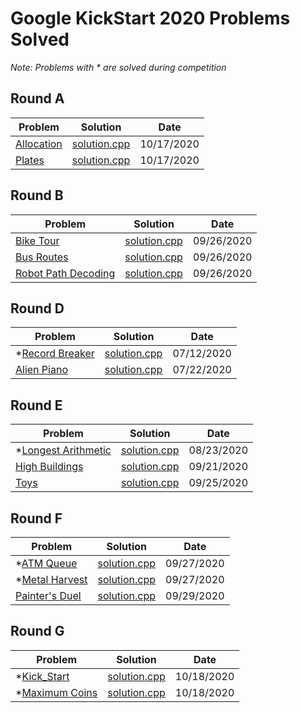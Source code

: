 # Google KickStart 2020 Problems Solved
*Note: Problems with * are solved during competition*

## Round A
| Problem                   | Solution                    | Date       |
| ------------------------- | --------------------------- | ---------- |
| [Allocation][allocation1] | [solution.cpp][allocation2] | 10/17/2020 |
| [Plates][plates1]         | [solution.cpp][plates2]     | 10/17/2020 |

## Round B
| Problem                                     | Solution                             | Date       |
| ------------------------------------------- | ------------------------------------ | ---------- |
| [Bike Tour][bike_tour1]                     | [solution.cpp][bike_tour2]           | 09/26/2020 |
| [Bus Routes][bus_routes1]                   | [solution.cpp][bus_routes2]          | 09/26/2020 |
| [Robot Path Decoding][robot_path_decoding1] | [solution.cpp][robot_path_decoding2] | 09/26/2020 |

## Round D
| Problem                            | Solution                        | Date       |
| ---------------------------------- | ------------------------------- | ---------- |
| *[Record Breaker][record_breaker1] | [solution.cpp][record_breaker2] | 07/12/2020 |
| [Alien Piano][alien_piano1]        | [solution.cpp][alien_piano2]    | 07/22/2020 |

## Round E
| Problem                                    | Solution                            | Date       |
| ------------------------------------------ | ----------------------------------- | ---------- |
| *[Longest Arithmetic][longest_arithmetic1] | [solution.cpp][longest_arithmetic2] | 08/23/2020 |
| [High Buildings][high_buildings1]          | [solution.cpp][high_buildings2]     | 09/21/2020 |
| [Toys][toys1]                              | [solution.cpp][toys2]               | 09/25/2020 |

## Round F
| Problem                          | Solution                       | Date       |
| -------------------------------- | ------------------------------ | ---------- |
| *[ATM Queue][atm_queue1]         | [solution.cpp][atm_queue2]     | 09/27/2020 |
| *[Metal Harvest][metal_harvest1] | [solution.cpp][metal_harvest2] | 09/27/2020 |
| [Painter's Duel][painters_duel1] | [solution.cpp][painters_duel2] | 09/29/2020 |

## Round G
| Problem                      | Solution                    | Date       |
| ---------------------------- | --------------------------- | ---------- |
| *[Kick_Start][kick_start1]   | [solution.cpp][kick_start1] | 10/18/2020 |
| *[Maximum Coins][max_coins1] | [solution.cpp][max_coins2]  | 10/18/2020 |


[record_breaker1]: https://codingcompetitions.withgoogle.com/kickstart/round/000000000019ff08/0000000000387171
[record_breaker2]: ./D/RecordBreaker/solution.cpp
[alien_piano1]: https://codingcompetitions.withgoogle.com/kickstart/round/000000000019ff08/0000000000387174
[alien_piano2]: ./D/AlienPiano/solution.cpp
[longest_arithmetic1]: https://codingcompetitions.withgoogle.com/kickstart/round/000000000019ff47/00000000003bf4ed
[longest_arithmetic2]: ./E/LongestArithmetic/solution.cpp
[high_buildings1]: https://codingcompetitions.withgoogle.com/kickstart/round/000000000019ff47/00000000003bef73
[high_buildings2]: ./E/HighBuildings/solution.cpp
[toys1]: https://codingcompetitions.withgoogle.com/kickstart/round/000000000019ff47/00000000003bef29
[toys2]: ./E/Toys/solution.cpp
[bike_tour1]: https://codingcompetitions.withgoogle.com/kickstart/round/000000000019ffc8/00000000002d82e6
[bike_tour2]: ./B/BikeTour/solution.cpp
[bus_routes1]: https://codingcompetitions.withgoogle.com/kickstart/round/000000000019ffc8/00000000002d83bf
[bus_routes2]: ./B/BusRoutes/solution.cpp
[robot_path_decoding1]: https://codingcompetitions.withgoogle.com/kickstart/round/000000000019ffc8/00000000002d83dc
[robot_path_decoding2]: ./B/RobotPathDecoding/solution.cpp
[atm_queue1]: https://codingcompetitions.withgoogle.com/kickstart/round/000000000019ff48/00000000003f4ed8
[atm_queue2]: ./F/ATMQueue/solution.cpp
[metal_harvest1]: https://codingcompetitions.withgoogle.com/kickstart/round/000000000019ff48/00000000003f4b8b
[metal_harvest2]: ./F/MetalHarvest/solution.cpp
[painters_duel1]: https://codingcompetitions.withgoogle.com/kickstart/round/000000000019ff48/00000000003f47fb
[painters_duel2]: ./F/PaintersDuel/solution.cpp
[allocation1]: https://codingcompetitions.withgoogle.com/kickstart/round/000000000019ffc7/00000000001d3f56
[allocation2]: ./A/Allocation/solution.cpp
[plates1]: https://codingcompetitions.withgoogle.com/kickstart/round/000000000019ffc7/00000000001d40bb
[plates2]: ./A/Plates/solution.cpp
[kick_start1]: https://codingcompetitions.withgoogle.com/kickstart/round/00000000001a0069/0000000000414bfb
[kick_start2]: ./G/Kick_Start/solution.cpp
[max_coins1]: https://codingcompetitions.withgoogle.com/kickstart/round/00000000001a0069/0000000000414a23
[max_coins2]: ./G/MaximumCoins/solution.cpp
